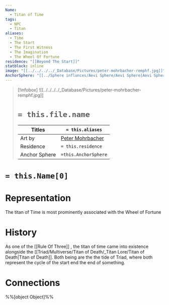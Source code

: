 ```yaml
---
Name:
  - Titan of Time
tags:
  - NPC
  - Titan
aliases:
  - Time
  - The Start
  - The First Witness
  - The Imagination
  - The Wheel Of Fortune
residence: "[[Beyond The Start]]"
statblock: inline
image: "[[../../../../_Database/Pictures/peter-mohrbacher-remphf.jpg]]"
AnchorSphere: "[[../Sphere influnces/Aevi Sphere/Aevi Sphere|Aevi Sphere]]"
---
```

> [!infobox]
> ![[../../../../_Database/Pictures/peter-mohrbacher-remphf.jpg]]
> # `= this.file.name`
> | Titles | `= this.aliases` |
> | ---- | ---- |
> |Art by | [Peter Mohrbacher](https://www.artstation.com/bugmeyer)|
> | Residence | `= this.residence` |
> | Anchor Sphere | `=this.AnchorSphere`|

# `= this.Name[0]`


# Representation

The titan of Time is most prominently associated with the Wheel of Fortune

# History

As one of the [[Rule Of Three]] , the titan of time came into existence alongside the [[Triad/Multiverse/Titan of Death/_Titan Lore/Titan of Death|Titan of Death]]. Both being are the the tide of Triad, where both represent the cycle of the start end the end of something.
# Connections


%%[object Object]%%
